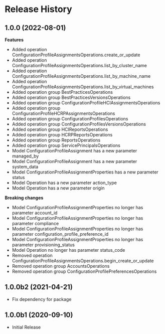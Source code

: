 # Release History

## 1.0.0 (2022-08-01)

**Features**

  - Added operation ConfigurationProfileAssignmentsOperations.create_or_update
  - Added operation ConfigurationProfileAssignmentsOperations.list_by_cluster_name
  - Added operation ConfigurationProfileAssignmentsOperations.list_by_machine_name
  - Added operation ConfigurationProfileAssignmentsOperations.list_by_virtual_machines
  - Added operation group BestPracticesOperations
  - Added operation group BestPracticesVersionsOperations
  - Added operation group ConfigurationProfileHCIAssignmentsOperations
  - Added operation group ConfigurationProfileHCRPAssignmentsOperations
  - Added operation group ConfigurationProfilesOperations
  - Added operation group ConfigurationProfilesVersionsOperations
  - Added operation group HCIReportsOperations
  - Added operation group HCRPReportsOperations
  - Added operation group ReportsOperations
  - Added operation group ServicePrincipalsOperations
  - Model ConfigurationProfileAssignment has a new parameter managed_by
  - Model ConfigurationProfileAssignment has a new parameter system_data
  - Model ConfigurationProfileAssignmentProperties has a new parameter status
  - Model Operation has a new parameter action_type
  - Model Operation has a new parameter origin

**Breaking changes**

  - Model ConfigurationProfileAssignmentProperties no longer has parameter account_id
  - Model ConfigurationProfileAssignmentProperties no longer has parameter compliance
  - Model ConfigurationProfileAssignmentProperties no longer has parameter configuration_profile_preference_id
  - Model ConfigurationProfileAssignmentProperties no longer has parameter provisioning_status
  - Model Operation no longer has parameter status_code
  - Removed operation ConfigurationProfileAssignmentsOperations.begin_create_or_update
  - Removed operation group AccountsOperations
  - Removed operation group ConfigurationProfilePreferencesOperations

## 1.0.0b2 (2021-04-21)

 - Fix dependency for package

## 1.0.0b1 (2020-09-10)

* Initial Release
